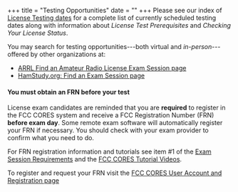 +++
title = "Testing Opportunities"
date = ""
+++
Please see our index of [License Testing dates](/dates/license-testing/) for a
complete list of currently scheduled testing dates along with information
about *License Test Prerequisites* and *Checking Your License Status*.

You may search for testing opportunities---both virtual and
*in-person*---offered by other organizations at:

* [ARRL Find an Amateur Radio License Exam Session page](http://www.arrl.org/find-an-amateur-radio-license-exam-session)
* [HamStudy.org: Find an Exam Session page](https://hamstudy.org/sessions)

#### You must obtain an FRN before your test

License exam candidates are reminded that you are **required** to
register in the FCC CORES system and receive a FCC Registration Number
(FRN) **before exam day**. Some remote exam software will automatically
register your FRN if necessary. You should check with your exam provider
to confirm what you need to do.

For FRN registration information and tutorials see item #1 of the
[Exam Session Requirements](http://www.arrl.org/what-to-bring-to-an-exam-session)
and the
[FCC CORES Tutorial Videos](https://www.fcc.gov/licensing-databases/fcc-registration-system-cores/commission-registration-system-video-tutorials).

To register and request your FRN visit the
[FCC CORES User Account and Registration page](https://apps.fcc.gov/cores/userLogin.do)


